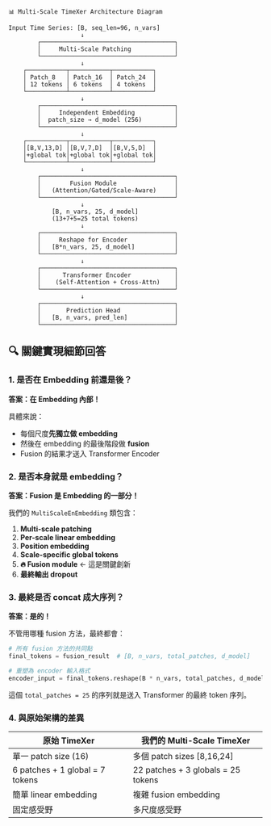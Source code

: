 ```
📊 Multi-Scale TimeXer Architecture Diagram

Input Time Series: [B, seq_len=96, n_vars]
                    ↓
        ┌─────────────────────────────────────┐
        │     Multi-Scale Patching            │
        └─────────────────────────────────────┘
                    ↓
    ┌───────────┬───────────┬───────────┐
    │ Patch_8   │ Patch_16  │ Patch_24  │
    │ 12 tokens │ 6 tokens  │ 4 tokens  │
    └───────────┴───────────┴───────────┘
                    ↓
        ┌─────────────────────────────────────┐
        │     Independent Embedding           │
        │  patch_size → d_model (256)         │
        └─────────────────────────────────────┘
                    ↓
    ┌───────────┬───────────┬───────────┐
    │[B,V,13,D] │[B,V,7,D]  │[B,V,5,D]  │
    │+global tok│+global tok│+global tok│
    └───────────┴───────────┴───────────┘
                    ↓
        ┌─────────────────────────────────────┐
        │        Fusion Module                │
        │   (Attention/Gated/Scale-Aware)     │
        └─────────────────────────────────────┘
                    ↓
            [B, n_vars, 25, d_model]
            (13+7+5=25 total tokens)
                    ↓
        ┌─────────────────────────────────────┐
        │     Reshape for Encoder             │
        │   [B*n_vars, 25, d_model]           │
        └─────────────────────────────────────┘
                    ↓
        ┌─────────────────────────────────────┐
        │      Transformer Encoder            │
        │    (Self-Attention + Cross-Attn)    │
        └─────────────────────────────────────┘
                    ↓
        ┌─────────────────────────────────────┐
        │       Prediction Head               │
        │   [B, n_vars, pred_len]             │
        └─────────────────────────────────────┘
```

## 🔍 **關鍵實現細節回答**

### **1. 是否在 Embedding 前還是後？**
**答案：在 Embedding 內部！**

具體來說：
- 每個尺度**先獨立做 embedding**
- 然後在 embedding 的最後階段做 **fusion**
- Fusion 的結果才送入 Transformer Encoder

### **2. 是否本身就是 embedding？**
**答案：Fusion 是 Embedding 的一部分！**

我們的 `MultiScaleEnEmbedding` 類包含：
1. **Multi-scale patching**
2. **Per-scale linear embedding**
3. **Position embedding**
4. **Scale-specific global tokens**
5. **🔥 Fusion module** ← 這是關鍵創新
6. **最終輸出 dropout**

### **3. 最終是否 concat 成大序列？**
**答案：是的！**

不管用哪種 fusion 方法，最終都會：
```python
# 所有 fusion 方法的共同點
final_tokens = fusion_result  # [B, n_vars, total_patches, d_model]

# 重塑為 encoder 輸入格式
encoder_input = final_tokens.reshape(B * n_vars, total_patches, d_model)
```

這個 `total_patches = 25` 的序列就是送入 Transformer 的最終 token 序列。

### **4. 與原始架構的差異**

| 原始 TimeXer | 我們的 Multi-Scale TimeXer |
|-------------|---------------------------|
| 單一 patch size (16) | 多個 patch sizes [8,16,24] |
| 6 patches + 1 global = 7 tokens | 22 patches + 3 globals = 25 tokens |
| 簡單 linear embedding | 複雜 fusion embedding |
| 固定感受野 | 多尺度感受野 |
